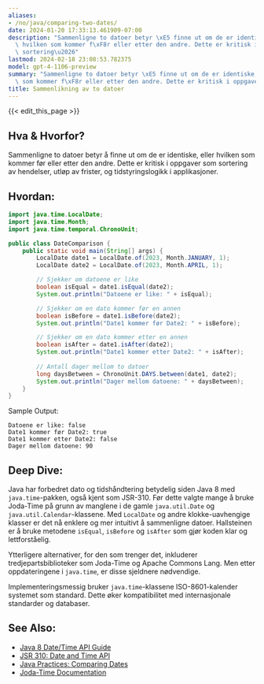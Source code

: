 ```yaml
---
aliases:
- /no/java/comparing-two-dates/
date: 2024-01-20 17:33:13.461909-07:00
description: "Sammenligne to datoer betyr \xE5 finne ut om de er identiske, eller\
  \ hvilken som kommer f\xF8r eller etter den andre. Dette er kritisk i oppgaver som\
  \ sortering\u2026"
lastmod: 2024-02-18 23:08:53.782375
model: gpt-4-1106-preview
summary: "Sammenligne to datoer betyr \xE5 finne ut om de er identiske, eller hvilken\
  \ som kommer f\xF8r eller etter den andre. Dette er kritisk i oppgaver som sortering\u2026"
title: Sammenlikning av to datoer
---
```


{{< edit_this_page >}}

## Hva & Hvorfor?
Sammenligne to datoer betyr å finne ut om de er identiske, eller hvilken som kommer før eller etter den andre. Dette er kritisk i oppgaver som sortering av hendelser, utløp av frister, og tidstyringslogikk i applikasjoner.

## Hvordan:
```java
import java.time.LocalDate;
import java.time.Month;
import java.time.temporal.ChronoUnit;

public class DateComparison {
    public static void main(String[] args) {
        LocalDate date1 = LocalDate.of(2023, Month.JANUARY, 1);
        LocalDate date2 = LocalDate.of(2023, Month.APRIL, 1);

        // Sjekker om datoene er like
        boolean isEqual = date1.isEqual(date2);
        System.out.println("Datoene er like: " + isEqual);

        // Sjekker om en dato kommer før en annen
        boolean isBefore = date1.isBefore(date2);
        System.out.println("Date1 kommer før Date2: " + isBefore);

        // Sjekker om en dato kommer etter en annen
        boolean isAfter = date1.isAfter(date2);
        System.out.println("Date1 kommer etter Date2: " + isAfter);
        
        // Antall dager mellom to datoer
        long daysBetween = ChronoUnit.DAYS.between(date1, date2);
        System.out.println("Dager mellom datoene: " + daysBetween);
    }
}
```

Sample Output:
```
Datoene er like: false
Date1 kommer før Date2: true
Date1 kommer etter Date2: false
Dager mellom datoene: 90
```

## Deep Dive:
Java har forbedret dato og tidshåndtering betydelig siden Java 8 med `java.time`-pakken, også kjent som JSR-310. Før dette valgte mange å bruke Joda-Time på grunn av manglene i de gamle `java.util.Date` og `java.util.Calendar`-klassene. Med `LocalDate` og andre klokke-uavhengige klasser er det nå enklere og mer intuitivt å sammenligne datoer. Hallsteinen er å bruke metodene `isEqual`, `isBefore` og `isAfter` som gjør koden klar og lettforståelig.

Ytterligere alternativer, for den som trenger det, inkluderer tredjepartsbiblioteker som Joda-Time og Apache Commons Lang. Men etter oppdateringene i `java.time`, er disse sjeldnere nødvendige.

Implementeringsmessig bruker `java.time`-klassene ISO-8601-kalender systemet som standard. Dette øker kompatibilitet med internasjonale standarder og databaser.

## See Also:
- [Java 8 Date/Time API Guide](https://www.oracle.com/technical-resources/articles/java/jf14-date-time.html)
- [JSR 310: Date and Time API](https://jcp.org/en/jsr/detail?id=310)
- [Java Practices: Comparing Dates](http://www.javapractices.com/topic/TopicAction.do?Id=49)
- [Joda-Time Documentation](https://www.joda.org/joda-time/)

